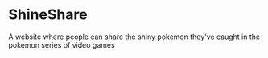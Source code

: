 # ShineShare
A website where people can share the shiny pokemon they've caught in the pokemon series of video games
